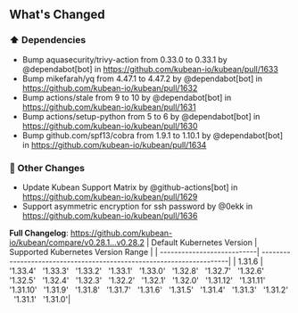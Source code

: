 <!-- Release notes generated using configuration in .github/release.yml at v0.28.2 -->

## What's Changed
### ⬆️ Dependencies
* Bump aquasecurity/trivy-action from 0.33.0 to 0.33.1 by @dependabot[bot] in https://github.com/kubean-io/kubean/pull/1633
* Bump mikefarah/yq from 4.47.1 to 4.47.2 by @dependabot[bot] in https://github.com/kubean-io/kubean/pull/1632
* Bump actions/stale from 9 to 10 by @dependabot[bot] in https://github.com/kubean-io/kubean/pull/1631
* Bump actions/setup-python from 5 to 6 by @dependabot[bot] in https://github.com/kubean-io/kubean/pull/1630
* Bump github.com/spf13/cobra from 1.9.1 to 1.10.1 by @dependabot[bot] in https://github.com/kubean-io/kubean/pull/1634
### 🔨 Other Changes
* Update Kubean Support Matrix by @github-actions[bot] in https://github.com/kubean-io/kubean/pull/1629
* Support asymmetric encryption for ssh password by @0ekk in https://github.com/kubean-io/kubean/pull/1636


**Full Changelog**: https://github.com/kubean-io/kubean/compare/v0.28.1...v0.28.2
| Default Kubernetes Version | Supported Kubernetes Version Range                                   |
| ---------------------------| ---------------------------------------------------------------------|
| 1.31.6                  |  '1.33.4' &nbsp; '1.33.3' &nbsp; '1.33.2' &nbsp; '1.33.1' &nbsp; '1.33.0' &nbsp; '1.32.8' &nbsp; '1.32.7' &nbsp; '1.32.6' &nbsp; '1.32.5' &nbsp; '1.32.4' &nbsp; '1.32.3' &nbsp; '1.32.2' &nbsp; '1.32.1' &nbsp; '1.32.0' &nbsp; '1.31.12' &nbsp; '1.31.11' &nbsp; '1.31.10' &nbsp; '1.31.9' &nbsp; '1.31.8' &nbsp; '1.31.7' &nbsp; '1.31.6' &nbsp; '1.31.5' &nbsp; '1.31.4' &nbsp; '1.31.3' &nbsp; '1.31.2' &nbsp; '1.31.1' &nbsp; '1.31.0'|
